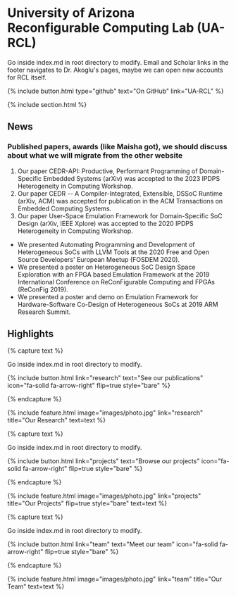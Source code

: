 ---
---

# University of Arizona Reconfigurable Computing Lab (UA-RCL)

Go inside index.md in root directory to modify. Email and Scholar links in the footer navigates to Dr. Akoglu's pages, maybe we can open new accounts for RCL itself. 

{%
  include button.html
  type="github"
  text="On GitHub"
  link="UA-RCL"
%}

{% include section.html %}

## News

### Published papers, awards (like Maisha got), we should discuss about what we will migrate from the other website

1. Our paper CEDR-API: Productive, Performant Programming of Domain-Specific Embedded Systems (arXiv) was accepted to the 2023 IPDPS Heterogeneity in Computing Workshop.
2. Our paper CEDR -- A Compiler-Integrated, Extensible, DSSoC Runtime (arXiv, ACM) was accepted for publication in the ACM Transactions on Embedded Computing Systems.
3. Our paper User-Space Emulation Framework for Domain-Specific SoC Design (arXiv, IEEE Xplore) was accepted to the 2020 IPDPS Heterogeneity in Computing Workshop.

- We presented Automating Programming and Development of Heterogeneous SoCs with LLVM Tools at the 2020 Free and Open Source Developers' European Meetup (FOSDEM 2020).
- We presented a poster on Heterogeneous SoC Design Space Exploration with an FPGA based Emulation Framework at the 2019 International Conference on ReConFigurable Computing and FPGAs (ReConFig 2019).
- We presented a poster and demo on Emulation Framework for Hardware-Software Co-Design of Heterogeneous SoCs at 2019 ARM Research Summit.

## Highlights

{% capture text %}

Go inside index.md in root directory to modify.

{%
  include button.html
  link="research"
  text="See our publications"
  icon="fa-solid fa-arrow-right"
  flip=true
  style="bare"
%}

{% endcapture %}

{%
  include feature.html
  image="images/photo.jpg"
  link="research"
  title="Our Research"
  text=text
%}

{% capture text %}

Go inside index.md in root directory to modify.

{%
  include button.html
  link="projects"
  text="Browse our projects"
  icon="fa-solid fa-arrow-right"
  flip=true
  style="bare"
%}

{% endcapture %}

{%
  include feature.html
  image="images/photo.jpg"
  link="projects"
  title="Our Projects"
  flip=true
  style="bare"
  text=text
%}

{% capture text %}

Go inside index.md in root directory to modify.

{%
  include button.html
  link="team"
  text="Meet our team"
  icon="fa-solid fa-arrow-right"
  flip=true
  style="bare"
%}

{% endcapture %}

{%
  include feature.html
  image="images/photo.jpg"
  link="team"
  title="Our Team"
  text=text
%}
